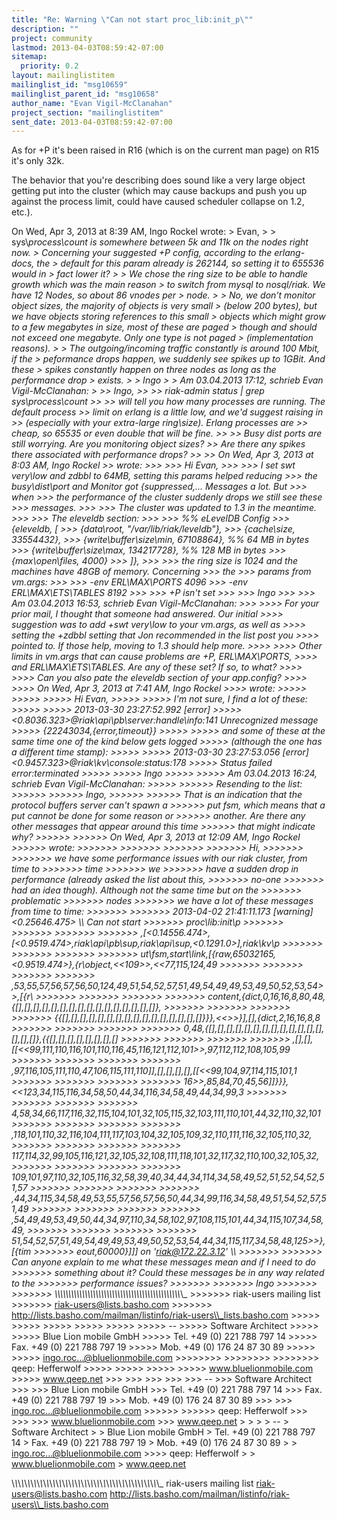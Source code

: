 ```yaml
---
title: "Re: Warning \"Can not start proc_lib:init_p\""
description: ""
project: community
lastmod: 2013-04-03T08:59:42-07:00
sitemap:
  priority: 0.2
layout: mailinglistitem
mailinglist_id: "msg10659"
mailinglist_parent_id: "msg10658"
author_name: "Evan Vigil-McClanahan"
project_section: "mailinglistitem"
sent_date: 2013-04-03T08:59:42-07:00
---
```



As for +P it's been raised in R16 (which is on the current man page)
on R15 it's only 32k.

The behavior that you're describing does sound like a very large
object getting put into the cluster (which may cause backups and push
you up against the process limit, could have caused scheduler collapse
on 1.2, etc.).

On Wed, Apr 3, 2013 at 8:39 AM, Ingo Rockel
 wrote:
&gt; Evan,
&gt;
&gt; sys\\_process\\_count is somewhere between 5k and 11k on the nodes right now.
&gt; Concerning your suggested +P config, according to the erlang-docs, the
&gt; default for this param already is 262144, so setting it to 655536 would in
&gt; fact lower it?
&gt;
&gt; We chose the ring size to be able to handle growth which was the main reason
&gt; to switch from mysql to nosql/riak. We have 12 Nodes, so about 86 vnodes per
&gt; node.
&gt;
&gt; No, we don't monitor object sizes, the majority of objects is very small
&gt; (below 200 bytes), but we have objects storing references to this small
&gt; objects which might grow to a few megabytes in size, most of these are paged
&gt; though and should not exceed one megabyte. Only one type is not paged
&gt; (implementation reasons).
&gt;
&gt; The outgoing/incoming traffic constantly is around 100 Mbit, if the
&gt; peformance drops happen, we suddenly see spikes up to 1GBit. And these
&gt; spikes constantly happen on three nodes as long as the performance drop
&gt; exists.
&gt;
&gt; Ingo
&gt;
&gt; Am 03.04.2013 17:12, schrieb Evan Vigil-McClanahan:
&gt;
&gt;&gt; Ingo,
&gt;&gt;
&gt;&gt; riak-admin status | grep sys\\_process\\_count
&gt;&gt;
&gt;&gt; will tell you how many processes are running. The default process
&gt;&gt; limit on erlang is a little low, and we'd suggest raising in
&gt;&gt; (especially with your extra-large ring\\_size). Erlang processes are
&gt;&gt; cheap, so 65535 or even double that will be fine.
&gt;&gt;
&gt;&gt; Busy dist ports are still worrying. Are you monitoring object sizes?
&gt;&gt; Are there any spikes there associated with performance drops?
&gt;&gt;
&gt;&gt; On Wed, Apr 3, 2013 at 8:03 AM, Ingo Rockel
&gt;&gt;  wrote:
&gt;&gt;&gt;
&gt;&gt;&gt; Hi Evan,
&gt;&gt;&gt;
&gt;&gt;&gt; I set swt very\\_low and zdbbl to 64MB, setting this params helped reducing
&gt;&gt;&gt; the busy\\_dist\\_port and Monitor got {suppressed,... Messages a lot. But
&gt;&gt;&gt; when
&gt;&gt;&gt; the performance of the cluster suddenly drops we still see these
&gt;&gt;&gt; messages.
&gt;&gt;&gt;
&gt;&gt;&gt; The cluster was updated to 1.3 in the meantime.
&gt;&gt;&gt;
&gt;&gt;&gt; The eleveldb section:
&gt;&gt;&gt;
&gt;&gt;&gt; %% eLevelDB Config
&gt;&gt;&gt; {eleveldb, [
&gt;&gt;&gt; {data\\_root, "/var/lib/riak/leveldb"},
&gt;&gt;&gt; {cache\\_size, 33554432},
&gt;&gt;&gt; {write\\_buffer\\_size\\_min, 67108864}, %% 64 MB in bytes
&gt;&gt;&gt; {write\\_buffer\\_size\\_max, 134217728}, %% 128 MB in bytes
&gt;&gt;&gt; {max\\_open\\_files, 4000}
&gt;&gt;&gt; ]},
&gt;&gt;&gt;
&gt;&gt;&gt; the ring size is 1024 and the machines have 48GB of memory. Concerning
&gt;&gt;&gt; the
&gt;&gt;&gt; params from vm.args:
&gt;&gt;&gt;
&gt;&gt;&gt; -env ERL\\_MAX\\_PORTS 4096
&gt;&gt;&gt; -env ERL\\_MAX\\_ETS\\_TABLES 8192
&gt;&gt;&gt;
&gt;&gt;&gt; +P isn't set
&gt;&gt;&gt;
&gt;&gt;&gt; Ingo
&gt;&gt;&gt;
&gt;&gt;&gt; Am 03.04.2013 16:53, schrieb Evan Vigil-McClanahan:
&gt;&gt;&gt;
&gt;&gt;&gt;&gt; For your prior mail, I thought that someone had answered. Our initial
&gt;&gt;&gt;&gt; suggestion was to add +swt very\\_low to your vm.args, as well as
&gt;&gt;&gt;&gt; setting the +zdbbl setting that Jon recommended in the list post you
&gt;&gt;&gt;&gt; pointed to. If those help, moving to 1.3 should help more.
&gt;&gt;&gt;&gt;
&gt;&gt;&gt;&gt; Other limits in vm.args that can cause problems are +P, ERL\\_MAX\\_PORTS,
&gt;&gt;&gt;&gt; and ERL\\_MAX\\_ETS\\_TABLES. Are any of these set? If so, to what?
&gt;&gt;&gt;&gt;
&gt;&gt;&gt;&gt; Can you also pate the eleveldb section of your app.config?
&gt;&gt;&gt;&gt;
&gt;&gt;&gt;&gt; On Wed, Apr 3, 2013 at 7:41 AM, Ingo Rockel
&gt;&gt;&gt;&gt;  wrote:
&gt;&gt;&gt;&gt;&gt;
&gt;&gt;&gt;&gt;&gt;
&gt;&gt;&gt;&gt;&gt; Hi Evan,
&gt;&gt;&gt;&gt;&gt;
&gt;&gt;&gt;&gt;&gt; I'm not sure, I find a lot of these:
&gt;&gt;&gt;&gt;&gt;
&gt;&gt;&gt;&gt;&gt; 2013-03-30 23:27:52.992 [error]
&gt;&gt;&gt;&gt;&gt; &lt;0.8036.323&gt;@riak\\_api\\_pb\\_server:handle\\_info:141 Unrecognized message
&gt;&gt;&gt;&gt;&gt; {22243034,{error,timeout}}
&gt;&gt;&gt;&gt;&gt;
&gt;&gt;&gt;&gt;&gt; and some of these at the same time one of the kind below gets logged
&gt;&gt;&gt;&gt;&gt; (although the one has a different time stamp):
&gt;&gt;&gt;&gt;&gt;
&gt;&gt;&gt;&gt;&gt; 2013-03-30 23:27:53.056 [error] &lt;0.9457.323&gt;@riak\\_kv\\_console:status:178
&gt;&gt;&gt;&gt;&gt; Status failed error:terminated
&gt;&gt;&gt;&gt;&gt;
&gt;&gt;&gt;&gt;&gt; Ingo
&gt;&gt;&gt;&gt;&gt;
&gt;&gt;&gt;&gt;&gt; Am 03.04.2013 16:24, schrieb Evan Vigil-McClanahan:
&gt;&gt;&gt;&gt;&gt;
&gt;&gt;&gt;&gt;&gt;&gt; Resending to the list:
&gt;&gt;&gt;&gt;&gt;&gt;
&gt;&gt;&gt;&gt;&gt;&gt; Ingo,
&gt;&gt;&gt;&gt;&gt;&gt;
&gt;&gt;&gt;&gt;&gt;&gt; That is an indication that the protocol buffers server can't spawn a
&gt;&gt;&gt;&gt;&gt;&gt; put fsm, which means that a put cannot be done for some reason or
&gt;&gt;&gt;&gt;&gt;&gt; another. Are there any other messages that appear around this time
&gt;&gt;&gt;&gt;&gt;&gt; that might indicate why?
&gt;&gt;&gt;&gt;&gt;&gt;
&gt;&gt;&gt;&gt;&gt;&gt; On Wed, Apr 3, 2013 at 12:09 AM, Ingo Rockel
&gt;&gt;&gt;&gt;&gt;&gt;  wrote:
&gt;&gt;&gt;&gt;&gt;&gt;&gt;
&gt;&gt;&gt;&gt;&gt;&gt;&gt;
&gt;&gt;&gt;&gt;&gt;&gt;&gt;
&gt;&gt;&gt;&gt;&gt;&gt;&gt; Hi,
&gt;&gt;&gt;&gt;&gt;&gt;&gt;
&gt;&gt;&gt;&gt;&gt;&gt;&gt; we have some performance issues with our riak cluster, from time to
&gt;&gt;&gt;&gt;&gt;&gt;&gt; time
&gt;&gt;&gt;&gt;&gt;&gt;&gt; we
&gt;&gt;&gt;&gt;&gt;&gt;&gt; have a sudden drop in performance (already asked the list about this,
&gt;&gt;&gt;&gt;&gt;&gt;&gt; no-one
&gt;&gt;&gt;&gt;&gt;&gt;&gt; had an idea though). Although not the same time but on the
&gt;&gt;&gt;&gt;&gt;&gt;&gt; problematic
&gt;&gt;&gt;&gt;&gt;&gt;&gt; nodes
&gt;&gt;&gt;&gt;&gt;&gt;&gt; we have a lot of these messages from time to time:
&gt;&gt;&gt;&gt;&gt;&gt;&gt;
&gt;&gt;&gt;&gt;&gt;&gt;&gt; 2013-04-02 21:41:11.173 [warning] &lt;0.25646.475&gt; \\*\\* Can not start
&gt;&gt;&gt;&gt;&gt;&gt;&gt; proc\\_lib:init\\_p
&gt;&gt;&gt;&gt;&gt;&gt;&gt;
&gt;&gt;&gt;&gt;&gt;&gt;&gt;
&gt;&gt;&gt;&gt;&gt;&gt;&gt;
&gt;&gt;&gt;&gt;&gt;&gt;&gt; ,[&lt;0.14556.474&gt;,[&lt;0.9519.474&gt;,riak\\_api\\_pb\\_sup,riak\\_api\\_sup,&lt;0.1291.0&gt;],riak\\_kv\\_p
&gt;&gt;&gt;&gt;&gt;&gt;&gt;
&gt;&gt;&gt;&gt;&gt;&gt;&gt;
&gt;&gt;&gt;&gt;&gt;&gt;&gt;
&gt;&gt;&gt;&gt;&gt;&gt;&gt; ut\\_fsm,start\\_link,[{raw,65032165,&lt;0.9519.474&gt;},{r\\_object,&lt;&lt;109&gt;&gt;,&lt;&lt;77,115,124,49
&gt;&gt;&gt;&gt;&gt;&gt;&gt;
&gt;&gt;&gt;&gt;&gt;&gt;&gt;
&gt;&gt;&gt;&gt;&gt;&gt;&gt;
&gt;&gt;&gt;&gt;&gt;&gt;&gt; ,53,55,57,56,57,56,50,124,49,51,54,52,57,51,49,54,49,49,53,49,50,52,53,54&gt;&gt;,[{r\\_
&gt;&gt;&gt;&gt;&gt;&gt;&gt;
&gt;&gt;&gt;&gt;&gt;&gt;&gt;
&gt;&gt;&gt;&gt;&gt;&gt;&gt;
&gt;&gt;&gt;&gt;&gt;&gt;&gt; content,{dict,0,16,16,8,80,48,{[],[],[],[],[],[],[],[],[],[],[],[],[],[],[],[]},
&gt;&gt;&gt;&gt;&gt;&gt;&gt;
&gt;&gt;&gt;&gt;&gt;&gt;&gt;
&gt;&gt;&gt;&gt;&gt;&gt;&gt;
&gt;&gt;&gt;&gt;&gt;&gt;&gt; {{[],[],[],[],[],[],[],[],[],[],[],[],[],[],[],[]}}},&lt;&lt;&gt;&gt;}],[],{dict,2,16,16,8,8
&gt;&gt;&gt;&gt;&gt;&gt;&gt;
&gt;&gt;&gt;&gt;&gt;&gt;&gt;
&gt;&gt;&gt;&gt;&gt;&gt;&gt;
&gt;&gt;&gt;&gt;&gt;&gt;&gt; 0,48,{[],[],[],[],[],[],[],[],[],[],[],[],[],[],[],[]},{{[],[],[],[],[],[],[],[]
&gt;&gt;&gt;&gt;&gt;&gt;&gt;
&gt;&gt;&gt;&gt;&gt;&gt;&gt;
&gt;&gt;&gt;&gt;&gt;&gt;&gt;
&gt;&gt;&gt;&gt;&gt;&gt;&gt; ,[],[],[[&lt;&lt;99,111,110,116,101,110,116,45,116,121,112,101&gt;&gt;,97,112,112,108,105,99
&gt;&gt;&gt;&gt;&gt;&gt;&gt;
&gt;&gt;&gt;&gt;&gt;&gt;&gt;
&gt;&gt;&gt;&gt;&gt;&gt;&gt;
&gt;&gt;&gt;&gt;&gt;&gt;&gt; ,97,116,105,111,110,47,106,115,111,110]],[],[],[],[],[[&lt;&lt;99,104,97,114,115,101,1
&gt;&gt;&gt;&gt;&gt;&gt;&gt;
&gt;&gt;&gt;&gt;&gt;&gt;&gt;
&gt;&gt;&gt;&gt;&gt;&gt;&gt;
&gt;&gt;&gt;&gt;&gt;&gt;&gt; 16&gt;&gt;,85,84,70,45,56]]}}},&lt;&lt;123,34,115,116,34,58,50,44,34,116,34,58,49,44,34,99,3
&gt;&gt;&gt;&gt;&gt;&gt;&gt;
&gt;&gt;&gt;&gt;&gt;&gt;&gt;
&gt;&gt;&gt;&gt;&gt;&gt;&gt;
&gt;&gt;&gt;&gt;&gt;&gt;&gt; 4,58,34,66,117,116,32,115,104,101,32,105,115,32,103,111,110,101,44,32,110,32,101
&gt;&gt;&gt;&gt;&gt;&gt;&gt;
&gt;&gt;&gt;&gt;&gt;&gt;&gt;
&gt;&gt;&gt;&gt;&gt;&gt;&gt;
&gt;&gt;&gt;&gt;&gt;&gt;&gt; ,118,101,110,32,116,104,111,117,103,104,32,105,109,32,110,111,116,32,105,110,32,
&gt;&gt;&gt;&gt;&gt;&gt;&gt;
&gt;&gt;&gt;&gt;&gt;&gt;&gt;
&gt;&gt;&gt;&gt;&gt;&gt;&gt;
&gt;&gt;&gt;&gt;&gt;&gt;&gt; 117,114,32,99,105,116,121,32,105,32,108,111,118,101,32,117,32,110,100,32,105,32,
&gt;&gt;&gt;&gt;&gt;&gt;&gt;
&gt;&gt;&gt;&gt;&gt;&gt;&gt;
&gt;&gt;&gt;&gt;&gt;&gt;&gt;
&gt;&gt;&gt;&gt;&gt;&gt;&gt; 109,101,97,110,32,105,116,32,58,39,40,34,44,34,114,34,58,49,52,51,52,54,52,51,57
&gt;&gt;&gt;&gt;&gt;&gt;&gt;
&gt;&gt;&gt;&gt;&gt;&gt;&gt;
&gt;&gt;&gt;&gt;&gt;&gt;&gt;
&gt;&gt;&gt;&gt;&gt;&gt;&gt; ,44,34,115,34,58,49,53,55,57,56,57,56,50,44,34,99,116,34,58,49,51,54,52,57,51,49
&gt;&gt;&gt;&gt;&gt;&gt;&gt;
&gt;&gt;&gt;&gt;&gt;&gt;&gt;
&gt;&gt;&gt;&gt;&gt;&gt;&gt;
&gt;&gt;&gt;&gt;&gt;&gt;&gt; ,54,49,49,53,49,50,44,34,97,110,34,58,102,97,108,115,101,44,34,115,107,34,58,49,
&gt;&gt;&gt;&gt;&gt;&gt;&gt;
&gt;&gt;&gt;&gt;&gt;&gt;&gt;
&gt;&gt;&gt;&gt;&gt;&gt;&gt;
&gt;&gt;&gt;&gt;&gt;&gt;&gt; 51,54,52,57,51,49,54,49,49,53,49,50,52,53,54,44,34,115,117,34,58,48,125&gt;&gt;},[{tim
&gt;&gt;&gt;&gt;&gt;&gt;&gt; eout,60000}]]] on 'riak@172.22.3.12' \\*\\*
&gt;&gt;&gt;&gt;&gt;&gt;&gt;
&gt;&gt;&gt;&gt;&gt;&gt;&gt; Can anyone explain to me what these messages mean and if I need to do
&gt;&gt;&gt;&gt;&gt;&gt;&gt; something about it? Could these messages be in any way related to the
&gt;&gt;&gt;&gt;&gt;&gt;&gt; performance issues?
&gt;&gt;&gt;&gt;&gt;&gt;&gt;
&gt;&gt;&gt;&gt;&gt;&gt;&gt; Ingo
&gt;&gt;&gt;&gt;&gt;&gt;&gt;
&gt;&gt;&gt;&gt;&gt;&gt;&gt; \\_\\_\\_\\_\\_\\_\\_\\_\\_\\_\\_\\_\\_\\_\\_\\_\\_\\_\\_\\_\\_\\_\\_\\_\\_\\_\\_\\_\\_\\_\\_\\_\\_\\_\\_\\_\\_\\_\\_\\_\\_\\_\\_\\_\\_\\_\\_
&gt;&gt;&gt;&gt;&gt;&gt;&gt; riak-users mailing list
&gt;&gt;&gt;&gt;&gt;&gt;&gt; riak-users@lists.basho.com
&gt;&gt;&gt;&gt;&gt;&gt;&gt; http://lists.basho.com/mailman/listinfo/riak-users\\_lists.basho.com
&gt;&gt;&gt;&gt;&gt;
&gt;&gt;&gt;&gt;&gt;
&gt;&gt;&gt;&gt;&gt;
&gt;&gt;&gt;&gt;&gt;
&gt;&gt;&gt;&gt;&gt;
&gt;&gt;&gt;&gt;&gt; --
&gt;&gt;&gt;&gt;&gt; Software Architect
&gt;&gt;&gt;&gt;&gt;
&gt;&gt;&gt;&gt;&gt; Blue Lion mobile GmbH
&gt;&gt;&gt;&gt;&gt; Tel. +49 (0) 221 788 797 14
&gt;&gt;&gt;&gt;&gt; Fax. +49 (0) 221 788 797 19
&gt;&gt;&gt;&gt;&gt; Mob. +49 (0) 176 24 87 30 89
&gt;&gt;&gt;&gt;&gt;
&gt;&gt;&gt;&gt;&gt; ingo.roc...@bluelionmobile.com
&gt;&gt;&gt;&gt;&gt;&gt;&gt;&gt;
&gt;&gt;&gt;&gt;&gt;&gt;&gt;&gt;
&gt;&gt;&gt;&gt;&gt;&gt;&gt;&gt; qeep: Hefferwolf
&gt;&gt;&gt;&gt;&gt;
&gt;&gt;&gt;&gt;&gt;
&gt;&gt;&gt;&gt;&gt;
&gt;&gt;&gt;&gt;&gt; www.bluelionmobile.com
&gt;&gt;&gt;&gt;&gt; www.qeep.net
&gt;&gt;&gt;
&gt;&gt;&gt;
&gt;&gt;&gt;
&gt;&gt;&gt;
&gt;&gt;&gt; --
&gt;&gt;&gt; Software Architect
&gt;&gt;&gt;
&gt;&gt;&gt; Blue Lion mobile GmbH
&gt;&gt;&gt; Tel. +49 (0) 221 788 797 14
&gt;&gt;&gt; Fax. +49 (0) 221 788 797 19
&gt;&gt;&gt; Mob. +49 (0) 176 24 87 30 89
&gt;&gt;&gt;
&gt;&gt;&gt; ingo.roc...@bluelionmobile.com
&gt;&gt;&gt;&gt;&gt;&gt;
&gt;&gt;&gt;&gt;&gt;&gt; qeep: Hefferwolf
&gt;&gt;&gt;
&gt;&gt;&gt;
&gt;&gt;&gt; www.bluelionmobile.com
&gt;&gt;&gt; www.qeep.net
&gt;
&gt;
&gt;
&gt; --
&gt; Software Architect
&gt;
&gt; Blue Lion mobile GmbH
&gt; Tel. +49 (0) 221 788 797 14
&gt; Fax. +49 (0) 221 788 797 19
&gt; Mob. +49 (0) 176 24 87 30 89
&gt;
&gt; ingo.roc...@bluelionmobile.com
&gt;&gt;&gt;&gt; qeep: Hefferwolf
&gt;
&gt; www.bluelionmobile.com
&gt; www.qeep.net

\\_\\_\\_\\_\\_\\_\\_\\_\\_\\_\\_\\_\\_\\_\\_\\_\\_\\_\\_\\_\\_\\_\\_\\_\\_\\_\\_\\_\\_\\_\\_\\_\\_\\_\\_\\_\\_\\_\\_\\_\\_\\_\\_\\_\\_\\_\\_
riak-users mailing list
riak-users@lists.basho.com
http://lists.basho.com/mailman/listinfo/riak-users\\_lists.basho.com

